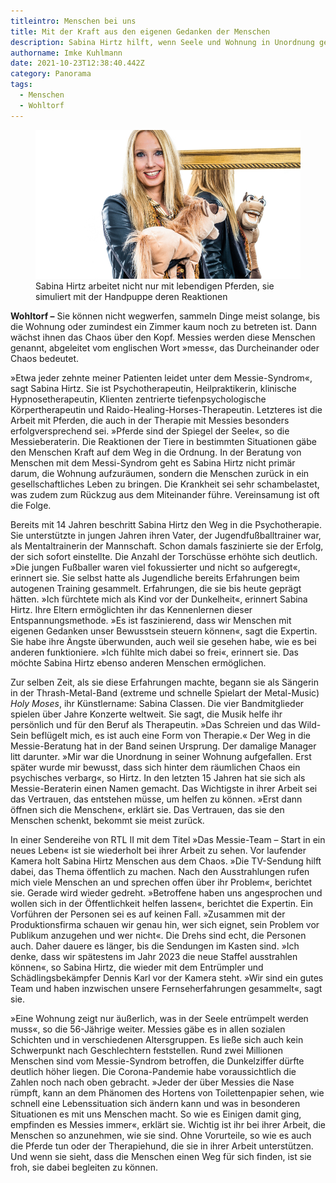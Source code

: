 ```yaml
---
titleintro: Menschen bei uns
title: Mit der Kraft aus den eigenen Gedanken der Menschen
description: Sabina Hirtz hilft, wenn Seele und Wohnung in Unordnung geraten
authorname: Imke Kuhlmann
date: 2021-10-23T12:38:40.442Z
category: Panorama
tags:
  - Menschen
  - Wohltorf
---
```



<figure>
  <img src="/static/media/2021-10-18-Sabina-Hirtz.jpg">
  <figcaption>
Sabina Hirtz arbeitet nicht nur mit lebendigen Pferden, sie simuliert mit der Handpuppe deren Reaktionen   
   
  </figcaption>
</figure>



**Wohltorf –** Sie können nicht wegwerfen, sammeln Dinge meist solange, bis die Wohnung oder zumindest ein Zimmer kaum noch zu betreten ist. Dann wächst ihnen das Chaos über den Kopf. Messies werden diese Menschen genannt, abgeleitet vom englischen Wort »mess«, das Durcheinander oder Chaos bedeutet. 

»Etwa jeder zehnte meiner Patienten leidet unter dem Messie-Syndrom«, sagt Sabina Hirtz. Sie ist Psychotherapeutin, Heilpraktikerin, klinische Hypnosetherapeutin, Klienten zentrierte tiefenpsychologische Körpertherapeutin und Raido-Healing-Horses-Therapeutin. Letzteres ist die Arbeit mit Pferden, die auch in der Therapie mit Messies besonders erfolgversprechend sei. »Pferde sind der Spiegel der Seele«, so die Messieberaterin. Die Reaktionen der Tiere in bestimmten Situationen gäbe den Menschen Kraft auf dem Weg in die Ordnung. In der Beratung von Menschen mit dem Messi-Syndrom geht es Sabina Hirtz nicht primär darum, die Wohnung aufzuräumen, sondern die Menschen zurück in ein gesellschaftliches Leben zu bringen. Die Krankheit sei sehr schambelastet, was zudem zum Rückzug aus dem Miteinander führe. Vereinsamung ist oft die Folge. 

Bereits mit 14 Jahren beschritt Sabina Hirtz den Weg in die Psychotherapie. Sie unterstützte in jungen Jahren ihren Vater, der Jugendfußballtrainer war, als Mentaltrainerin der Mannschaft. Schon damals faszinierte sie der Erfolg, der sich sofort einstellte. Die Anzahl der Torschüsse erhöhte sich deutlich. »Die jungen Fußballer waren viel fokussierter und nicht so aufgeregt«, erinnert sie. Sie selbst hatte als Jugendliche bereits Erfahrungen beim autogenen Training gesammelt. Erfahrungen, die sie bis heute geprägt hätten. »Ich fürchtete mich als Kind vor der Dunkelheit«, erinnert Sabina Hirtz. Ihre Eltern ermöglichten ihr das Kennenlernen dieser Entspannungsmethode. »Es ist faszinierend, dass wir Menschen mit eigenen Gedanken unser Bewusstsein steuern können«, sagt die Expertin. Sie habe ihre Ängste überwunden, auch weil sie gesehen habe, wie es bei anderen funktioniere. »Ich fühlte mich dabei so frei«, erinnert sie. Das möchte Sabina Hirtz ebenso anderen Menschen ermöglichen.

Zur selben Zeit, als sie diese Erfahrungen machte, begann sie als Sängerin in der Thrash-Metal-Band (extreme und schnelle Spielart der Metal-Music) *Holy Moses*, ihr Künstlername: Sabina Classen. Die vier Bandmitglieder spielen über Jahre Konzerte weltweit. Sie sagt, die Musik helfe ihr persönlich und für den Beruf als Therapeutin. »Das Schreien und das Wild-Sein beflügelt mich, es ist auch eine Form von Therapie.« Der Weg in die Messie-Beratung hat in der Band seinen Ursprung. Der damalige Manager litt darunter. »Mir war die Unordnung in seiner Wohnung aufgefallen. Erst später wurde mir bewusst, dass sich hinter dem räumlichen Chaos ein psychisches verbarg«, so Hirtz. In den letzten 15 Jahren hat sie sich als Messie-Beraterin einen Namen gemacht. Das Wichtigste in ihrer Arbeit sei das Vertrauen, das entstehen müsse, um helfen zu können. »Erst dann öffnen sich die Menschen«, erklärt sie. Das Vertrauen, das sie den Menschen schenkt, bekommt sie meist zurück.

In einer Sendereihe von RTL II mit dem Titel »Das Messie-Team – Start in ein neues Leben« ist sie wiederholt bei ihrer Arbeit zu sehen. Vor laufender Kamera holt Sabina Hirtz Menschen aus dem Chaos. »Die TV-Sendung hilft dabei, das Thema öffentlich zu machen. Nach den Ausstrahlungen rufen mich viele Menschen an und sprechen offen über ihr Problem«, berichtet sie. Gerade wird wieder gedreht. »Betroffene haben uns angesprochen und wollen sich in der Öffentlichkeit helfen lassen«, berichtet die Expertin. Ein Vorführen der Personen sei es auf keinen Fall. »Zusammen mit der Produktionsfirma schauen wir genau hin, wer sich eignet, sein Problem vor Publikum anzugehen und wer nicht«. Die Drehs sind echt, die Personen auch. Daher dauere es länger, bis die Sendungen im Kasten sind. »Ich denke, dass wir spätestens im Jahr 2023 die neue Staffel ausstrahlen können«, so Sabina Hirtz, die wieder mit dem Entrümpler und Schädlingsbekämpfer Dennis Karl vor der Kamera steht. »Wir sind ein gutes Team und haben inzwischen unsere Fernseherfahrungen gesammelt«, sagt sie.

»Eine Wohnung zeigt nur äußerlich, was in der Seele entrümpelt werden muss«, so die 56-Jährige weiter. Messies gäbe es in allen sozialen Schichten und in verschiedenen Altersgruppen. Es ließe sich auch kein Schwerpunkt nach Geschlechtern feststellen. Rund zwei Millionen Menschen sind vom Messie-Syndrom betroffen, die Dunkelziffer dürfte deutlich höher liegen. Die Corona-Pandemie habe voraussichtlich die Zahlen noch nach oben gebracht. »Jeder der über Messies die Nase rümpft, kann an dem Phänomen des Hortens von Toilettenpapier sehen, wie schnell eine Lebenssituation sich ändern kann und was in besonderen Situationen es mit uns Menschen macht. So wie es Einigen damit ging, empfinden es Messies immer«, erklärt sie. Wichtig ist ihr bei ihrer Arbeit, die Menschen so anzunehmen, wie sie sind. Ohne Vorurteile, so wie es auch die Pferde tun oder der Therapiehund, die sie in ihrer Arbeit unterstützen. Und wenn sie sieht, dass die Menschen einen Weg für sich finden, ist sie froh, sie dabei begleiten zu können.